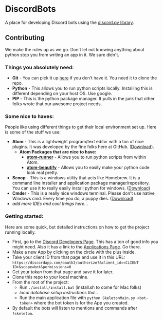 # DiscordBots
A place for developing Discord bots using the [discord.py library](https://github.com/Rapptz/discord.py).

## Contributing
We make the rules up as we go. Don't let not knowing anything about python stop you from writing an app in it. We sure didn't.

### Things you absolutely need:
 - **Git** - You can pick it up [here](https://git-scm.com/download/) if you don't have it. You need it to clone the repo.
 - **Python** - This allows you to run python scripts locally. Installing this is different depending on your host OS. Use google.
 - **PIP** - This is the python package manager. It pulls in the junk that other folks wrote that our awesome project needs.

### Some nice to haves:
People like using different things to get their local environment set up. Here is some of the stuff we use:

 - **Atom** - This is a lightweight program/text editor with a ton of nice plugins. It was developed by the fine folks here at GitHub. ([Download](https://atom.io/)). 
    - **Atom Packages that are nice to have:** 
       - **[atom-runner](https://github.com/lsegal/atom-runner)** - Allows you to run python scripts from within Atom.
       - **[atom-beautify](https://atom.io/packages/atom-beautify)** - Allows you to easily make your python code look real pretty.
 - **Scoop** - This is a windows utility that acts like Homebrew. It is a command line installer and  application package manager/repository. You can use it to really easily install python for windows. ([Download](http://scoop.sh/))
 - **Cmder** - This is a really nice windows terminal. Please don't use native Windows cmd. Every time you do, a puppy dies. ([Download](http://cmder.net/))
 - _add more IDEs and cool things here..._

### Getting started:
Here are some quick, but detailed instructions on how to get the project running locally.
 - First, go to the [Discord Developers Page](https://discordapp.com/developers/docs/intro). This has a ton of good info you might need. Also it has a link to the [Applications Page](https://discordapp.com/developers/applications/me#top). Go there.
 - Make a new App by clicking on the circle with the plus inside.
 - Take your client ID from that page and use it in this URL: ```https://discordapp.com/oauth2/authorize?&client_id=<CLIENT ID>&scope=bot&permissions=0```
 - Get your _token_ from that page and save it for later.
 - Clone this repo to your local machine.
 - From the root of the project:
    - Run `./install/install.bat` (install.sh to come for Mac folks)
    - _local database setup instructions tbd..._
    - Run the main application file with `python SkeletonMain.py <bot-token>` where the bot token is for the App you created.
- By default the bots will listen to mentions and commands after `!skeleton`.
